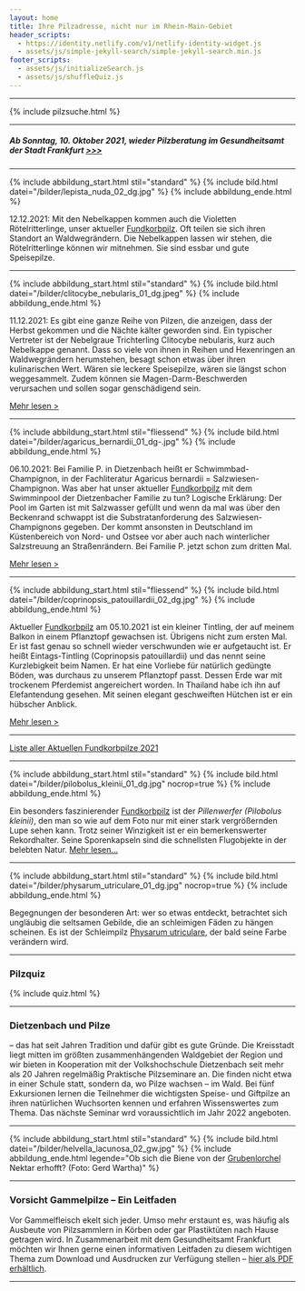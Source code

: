 ```yaml
---
layout: home
title: Ihre Pilzadresse, nicht nur im Rhein-Main-Gebiet
header_scripts:
  - https://identity.netlify.com/v1/netlify-identity-widget.js
  - assets/js/simple-jekyll-search/simple-jekyll-search.min.js
footer_scripts:
  - assets/js/initializeSearch.js
  - assets/js/shuffleQuiz.js
---
```

- - -

{% include pilzsuche.html %}

- - -

##### **Ab Sonntag, 10. Oktober 2021, wieder Pilzberatung im Gesundheitsamt der Stadt Frankfurt**  [\>>>](/pilzberatung)

- - -

{% include abbildung_start.html stil="standard" %}
{% include bild.html datei="/bilder/lepista_nuda_02_dg.jpg" %}
{% include abbildung_ende.html %}

12.12.2021: Mit den Nebelkappen kommen auch die Violetten Rötelritterlinge, unser aktueller [Fundkorbpilz](AA "Glossar-"). Oft teilen sie sich ihren Standort an Waldwegrändern. Die Nebelkappen lassen wir stehen, die Rötelritterlinge können wir mitnehmen. Sie sind essbar und gute Speisepilze.

- - -

{% include abbildung_start.html stil="standard" %}
{% include bild.html datei="/bilder/clitocybe_nebularis_01_dg.jpeg" %}
{% include abbildung_ende.html %}

11.12.2021: Es gibt eine ganze Reihe von Pilzen, die anzeigen, dass der Herbst gekommen und die Nächte kälter geworden sind. Ein typischer Vertreter ist der Nebelgraue Trichterling Clitocybe nebularis, kurz auch Nebelkappe genannt. Dass so viele von ihnen in Reihen und Hexenringen an Waldwegrändern herumstehen, besagt schon etwas über ihren kulinarischen Wert. Wären sie leckere Speisepilze, wären sie längst schon weggesammelt. Zudem können sie Magen-Darm-Beschwerden verursachen und sollen sogar genschädigend sein.

[Mehr lesen >](/pilze/clitocybe-nebularis-nebelgrauer-trichterling-nebelkappe)

<div style="clear:  both"></div>

- - -

{% include abbildung_start.html stil="fliessend" %}
{% include bild.html datei="/bilder/agaricus_bernardii_01_dg-.jpg" %}
{% include abbildung_ende.html %}

06.10.2021: Bei Familie P. in Dietzenbach heißt er Schwimmbad-Champignon, in der Fachliteratur Agaricus bernardii = Salzwiesen-Champignon. Was aber hat unser aktueller [Fundkorbpilz](AA "Glossar-") mit dem Swimminpool der Dietzenbacher Familie zu tun? Logische Erklärung: Der Pool im Garten ist mit Salzwasser gefüllt und wenn da mal was über den Beckenrand schwappt ist die Substratanforderung des Salzwiesen-Champignons gegeben. Der kommt ansonsten in Deutschland im Küstenbereich von Nord- und Ostsee vor aber auch nach winterlicher Salzstreuung an Straßenrändern. Bei Familie P. jetzt schon zum dritten Mal. 

[Mehr lesen >](/pilze/agaricus-bernardii-salzwiesen-egerling)

<div style="clear:  both"></div>

- - -

{% include abbildung_start.html stil="fliessend" %}
{% include bild.html datei="/bilder/coprinopsis_patouillardii_02_dg.jpg" %}
{% include abbildung_ende.html %}

Aktueller [Fundkorbpilz](AA "Glossar-") am 05.10.2021 ist ein kleiner Tintling, der auf meinem Balkon in einem Pflanztopf gewachsen ist. Übrigens nicht zum ersten Mal. Er ist fast genau so schnell wieder verschwunden wie er aufgetaucht ist. Er heißt Eintags-Tintling (Coprinopsis patouillardii) und das nennt seine Kurzlebigkeit beim Namen. Er hat eine Vorliebe für natürlich gedüngte Böden, was durchaus zu unserem Pflanztopf passt. Dessen Erde war mit trockenem Pferdemist angereichert worden. In Thailand habe ich ihn auf Elefantendung gesehen. Mit seinen elegant geschweiften Hütchen ist er ein hübscher Anblick.

[Mehr lesen >](/pilze/coprinopsis-patouillardii-eintags-tintling)

<div style="clear:  both"></div>

- - -

[Liste aller Aktuellen Fundkorbpilze 2021](/artikel/liste-aller-aktuellen-fundkorbpilze-2021.html)

- - -

{% include abbildung_start.html stil="standard" %}
{% include bild.html datei="/bilder/pilobolus_kleinii_01_dg.jpg" nocrop=true %}
{% include abbildung_ende.html %}

Ein besonders faszinierender [Fundkorbpilz](AA "Glossar-") ist der *Pillenwerfer (Pilobolus kleinii)*, den man so wie auf dem Foto nur mit einer stark vergrößernden Lupe sehen kann. Trotz seiner Winzigkeit ist er ein bemerkenswerter Rekordhalter. Seine Sporenkapseln sind die schnellsten Flugobjekte in der belebten Natur. [Mehr lesen...](/pilze/pilobolus-kleinii-pillenwerfer)

- - -

{% include abbildung_start.html stil="standard" %}
{% include bild.html datei="/bilder/physarum_utriculare_01_dg.jpg" nocrop=true %}
{% include abbildung_ende.html %}

Begegnungen der besonderen Art: wer so etwas entdeckt, betrachtet sich ungläubig die seltsamen Gebilde, die an schleimigen Fäden zu hängen scheinen. Es ist der Schleimpilz [Physarum utriculare](/pilze/physarum-utriculare-fadenfruchtschleimpilz), der bald seine Farbe verändern wird.

- - -

### Pilzquiz

{% include quiz.html %}

- - -

### Dietzenbach und Pilze

– das hat seit Jahren Tradition und dafür gibt es gute Gründe. Die Kreisstadt liegt mitten im größten zusammenhängenden Waldgebiet der Region und wir bieten in Kooperation mit der Volkshochschule Dietzenbach seit mehr als 20 Jahren regelmäßig Praktische Pilzseminare an. Die finden nicht etwa in einer Schule statt, sondern da, wo Pilze wachsen – im Wald. Bei fünf Exkursionen lernen die Teilnehmer die wichtigsten Speise- und Giftpilze an ihren natürlichen Wuchsorten kennen und erfahren Wissenswertes zum Thema. Das nächste Seminar wrd voraussichtlich im Jahr 2022 angeboten.  

- - -

{% include abbildung_start.html stil="standard" %}
{% include bild.html datei="/bilder/helvella_lacunosa_02_gw.jpg" %}
{% include abbildung_ende.html legende="Ob sich die Biene von der <a href='/pilze/helvella-lacunosa-grubenlorchel'>Grubenlorchel</a> Nektar erhofft?  (Foto: Gerd Wartha)" %}

- - -

### Vorsicht Gammelpilze – Ein Leitfaden

Vor Gammelfleisch ekelt sich jeder. Umso mehr erstaunt es, was häufig als Ausbeute von Pilzsammlern in Körben oder gar Plastiktüten nach Hause getragen wird. In Zusammenarbeit mit dem Gesundheitsamt Frankfurt möchten wir Ihnen gerne einen informativen Leitfaden zu diesem wichtigen Thema zum Download und Ausdrucken zur Verfügung stellen – [hier als PDF erhältlich](/assets/docs/Fundkorb.de-Gammelpilze.pdf).

- - -